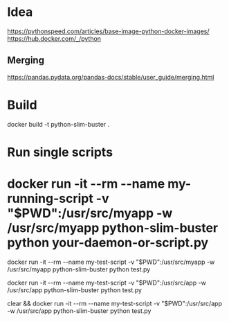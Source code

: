 
# Idea
https://pythonspeed.com/articles/base-image-python-docker-images/
https://hub.docker.com/_/python

## Merging
https://pandas.pydata.org/pandas-docs/stable/user_guide/merging.html

# Build
docker build -t python-slim-buster .

# Run single scripts
# docker run -it --rm --name my-running-script -v "$PWD":/usr/src/myapp -w /usr/src/myapp python-slim-buster python your-daemon-or-script.py
docker run -it --rm --name my-test-script -v "$PWD":/usr/src/myapp -w /usr/src/myapp python-slim-buster python test.py

docker run -it --rm --name my-test-script -v "$PWD":/usr/src/app -w /usr/src/app python-slim-buster python test.py

clear && docker run -it --rm --name my-test-script -v "$PWD":/usr/src/app -w /usr/src/app python-slim-buster python test.py